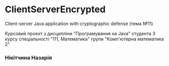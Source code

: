 # ClientServerEncrypted
Client-server Java application with cryptographic defense (тема №11)

Курсовий проєкт з дисципліни "Програмування на Java" студента 3 курсу спеціальності "111, Математика" групи "Комп'ютерна математика 2" 
### Нікітчина Назарія  
